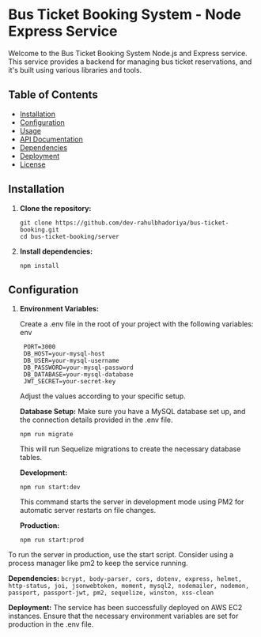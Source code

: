 # Bus Ticket Booking System - Node Express Service

Welcome to the Bus Ticket Booking System Node.js and Express service. This service provides a backend for managing bus ticket reservations, and it's built using various libraries and tools.

## Table of Contents

- [Installation](#installation)
- [Configuration](#configuration)
- [Usage](#usage)
- [API Documentation](#api-documentation)
- [Dependencies](#dependencies)
- [Deployment](#deployment)
- [License](#license)

## Installation

1. **Clone the repository:**

   ```
   git clone https://github.com/dev-rahulbhadoriya/bus-ticket-booking.git
   cd bus-ticket-booking/server

2. **Install dependencies:**

    ```
    npm install
    
## Configuration
    
1. **Environment Variables:**

    Create a .env file in the root of your project with the following variables:
    env
   ```
    PORT=3000
    DB_HOST=your-mysql-host
    DB_USER=your-mysql-username
    DB_PASSWORD=your-mysql-password
    DB_DATABASE=your-mysql-database
    JWT_SECRET=your-secret-key
   ```
   Adjust the values according to your specific setup.

   **Database Setup:**
      Make sure you have a MySQL database set up, and the connection details provided in the .env file.
      ```
      npm run migrate
      ```
      This will run Sequelize migrations to create the necessary database tables.

   **Development:**
    
      ```
      npm run start:dev
      ```
    This command starts the server in development mode using PM2 for automatic server restarts on file changes.

   **Production:**
   
    ```
    npm run start:prod
    ```
  To run the server in production, use the start script. Consider using a process manager like pm2 to keep the service running.


  **Dependencies:**
    ```
    bcrypt,
    body-parser,
    cors,
    dotenv,
    express,
    helmet,
    http-status,
    joi,
    jsonwebtoken,
    moment,
    mysql2,
    nodemailer,
    nodemon,
    passport,
    passport-jwt,
    pm2,
    sequelize,
    winston,
    xss-clean
    ```
    
  **Deployment:**
    The service has been successfully deployed on AWS EC2 instances. Ensure that the necessary environment variables are set for production in the .env file.
